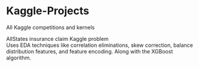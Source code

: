 # Kaggle-Projects
All Kaggle competitions and kernels 

AllStates insurance claim Kaggle problem  
Uses EDA techniques like correlation eliminations, skew correction, balance distribution features, and feature encoding. 
Along with the XGBoost algorithm.

